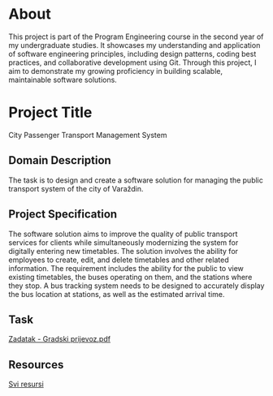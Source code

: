 # About
This project is part of the Program Engineering course in the second year of my undergraduate studies. It showcases my understanding and application of software engineering principles, including design patterns, coding best practices, and collaborative development using Git. Through this project, I aim to demonstrate my growing proficiency in building scalable, maintainable software solutions.

# Project Title
City Passenger Transport Management System

## Domain Description
The task is to design and create a software solution for managing the public transport system of the city of Varaždin.

## Project Specification
The software solution aims to improve the quality of public transport services for clients while simultaneously modernizing the system for digitally entering new timetables. The solution involves the ability for employees to create, edit, and delete timetables and other related information. The requirement includes the ability for the public to view existing timetables, the buses operating on them, and the stations where they stop. A bus tracking system needs to be designed to accurately display the bus location at stations, as well as the estimated arrival time.

## Task
[Zadatak - Gradski prijevoz.pdf](https://github.com/nrastija/PI/blob/69aa2ba4954782cabf5b9700a052828d44b31dd9/Zadatak%20-%20Gradski%20prijevoz.pdf)

## Resources
[Svi resursi](https://github.com/nrastija/PI/tree/54d2b30e410a3031be4fe727f0196133c0c066d6/Documentation)
